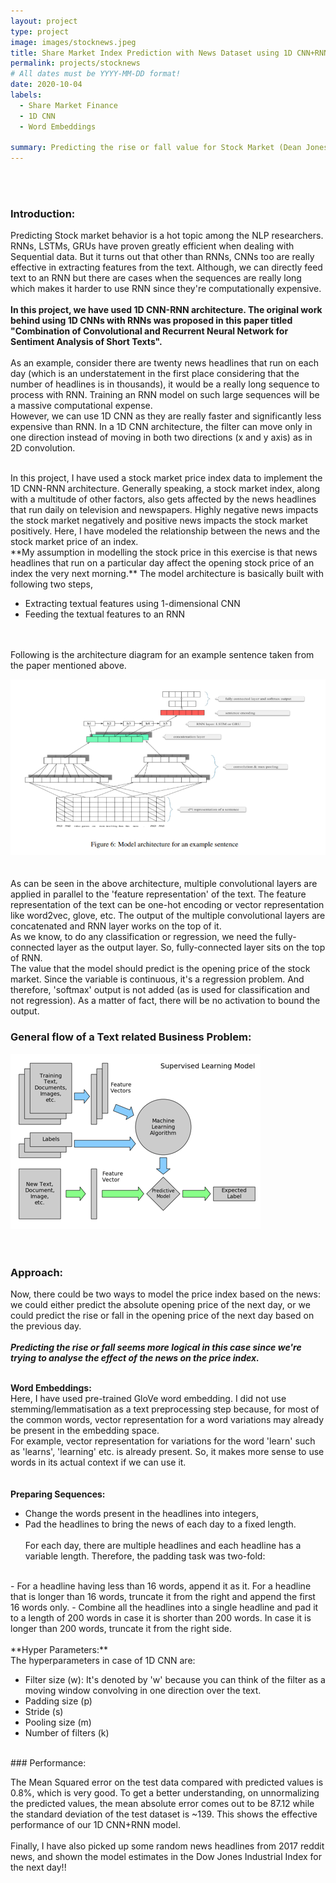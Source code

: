```yaml
---
layout: project
type: project
image: images/stocknews.jpeg
title: Share Market Index Prediction with News Dataset using 1D CNN+RNN
permalink: projects/stocknews
# All dates must be YYYY-MM-DD format!
date: 2020-10-04
labels:
  - Share Market Finance
  - 1D CNN
  - Word Embeddings
  
summary: Predicting the rise or fall value for Stock Market (Dean Jones Industrial Index) Index using 8 years of Reddit News Dataset using 1D CNN + RNN architecture.
---
```


<br><br>
### Introduction:

Predicting Stock market behavior is a hot topic among the NLP researchers. RNNs, LSTMs, GRUs have proven greatly efficient when dealing with Sequential data. But it turns out that other than RNNs, CNNs too are really effective in extracting features from the text. Although, we can directly feed text to an RNN but there are cases when the sequences are really long which makes it harder to use RNN since they're computationally expensive. <br><br>
**In this project, we have used 1D CNN-RNN architecture. The original work behind using 1D CNNs with RNNs was proposed in this paper titled "Combination of Convolutional and Recurrent Neural Network for Sentiment Analysis of Short Texts".**
<br><br>
As an example, consider there are twenty news headlines that run on each day (which is an understatement in the first place considering that the number of headlines is in thousands), it  would be a really long sequence to process with RNN. Training an RNN model on such large sequences will be a massive computational expense. 
<br>
However, we can use 1D CNN as they are really faster and significantly less expensive than RNN. In a 1D CNN architecture, the filter can move only in one direction instead of moving in both two directions (x and y axis) as in 2D convolution.

<br>
In this project, I have used a stock market price index data to implement the 1D CNN-RNN architecture. Generally speaking, a stock market index, along with a multitude of other factors, also gets affected by the news headlines that run daily on television and newspapers. Highly negative news impacts the stock market negatively and positive news impacts the stock market positively. Here, I have modeled the relationship between the news and the stock market price of an index.
<br>
 **My assumption in modelling the stock price in this exercise is that news headlines that run on a particular day affect the opening stock price of an index the very next morning.** The model architecture is basically built with following two steps,
 
 - Extracting textual features using 1-dimensional CNN
 - Feeding the textual features to an RNN

<br><br>
Following is the architecture diagram for an example sentence taken from the paper mentioned above.<br>
<div class="ui large rounded images">
  <img class="ui image" src="../images/Arch_from_paper.png">
</div>
<br><br>
As can be seen in the above architecture, multiple convolutional layers are applied in parallel to the 'feature representation' of the text. The feature representation of the text can be one-hot encoding or vector representation like word2vec, glove, etc. The output of the multiple convolutional layers are concatenated and RNN layer works on the top of it. 
<br>
As we know, to do any classification or regression, we need the fully-connected layer as the output layer. So, fully-connected layer sits on the top of RNN.<br>
The value that the model should predict is the opening price of the stock market. Since the variable is continuous, it's a regression problem. And therefore, 'softmax' output is not added (as is used for classification and not regression). As a matter of fact, there will be no activation to bound the output.

 ### General flow of a Text related Business Problem:
 
<div class="ui large rounded images">
  <img class="ui image" src="../images/textmining.png">
</div>
<br><br>

### Approach:

Now, there could be two ways to model the price index based on the news: we could either predict the absolute opening price of the next day, or we could predict the rise or fall in the opening price of the next day based on the previous day.
<br><br>
***Predicting the rise or fall seems more logical in this case since we're trying to analyse the effect of the news on the price index.***
<br><br>

**Word Embeddings:**
<br>
Here, I have used pre-trained GloVe word embedding. I did not use stemming/lemmatisation as a text preprocessing step because, for most of the common words, vector representation for a word variations may already be present in the embedding space. <br>For example, vector representation for variations for the word 'learn' such as 'learns', 'learning' etc. is already present. So, it makes more sense to use words in its actual context if we can use it.  
<br><br>
**Preparing Sequences:**
<br>
- Change the words present in the headlines into integers,
- Pad the headlines to bring the news of each day to a fixed length.
<br><br>
For each day, there are multiple headlines and each headline has a variable length. Therefore, the padding task was two-fold:
<br>
- For a headline having less than 16 words, append it as it. For a headline that is longer than 16 words, truncate it from the right and append the first 16 words only.
- Combine all the headlines into a single headline and pad it to a length of 200 words in case it is shorter than 200 words. In case it is longer than 200 words, truncate it from the right side.
<br><br>
**Hyper Parameters:**
<br>
The hyperparameters in case of 1D CNN are:

- Filter size (w): It's denoted by 'w' because you can think of the filter as a moving window convolving in one direction over the text.
- Padding size (p)
- Stride (s)
- Pooling size (m)
- Number of filters (k)
<br>
### Performance:

The Mean Squared error on the test data compared with predicted values is 0.8%, which is very good. To get a better understanding, on unnormalizing the predicted values, the mean absolute error comes out to be 87.12 while the standard deviation of the test dataset is ~139. This shows the effective performance of our 1D CNN+RNN model.
<br><br>
Finally, I have also picked up some random news headlines from 2017 reddit news, and shown the model estimates in the Dow Jones Industrial Index for the next day!!

